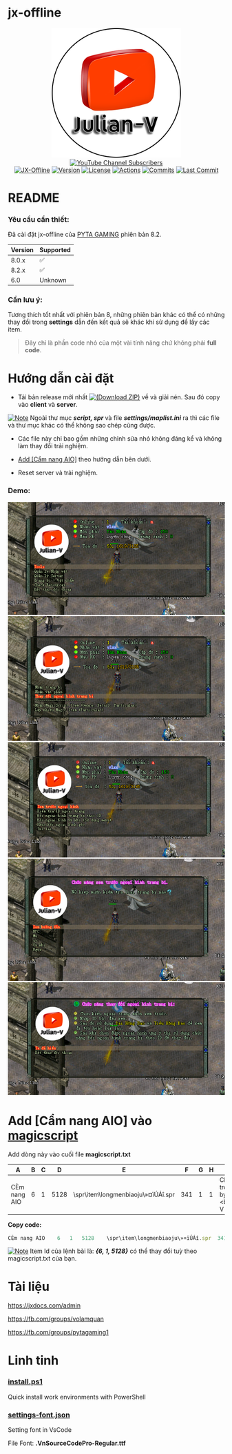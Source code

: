 # jx-offline

<p align="center">
<a href="https://youtube.com/julianv"><img title="Julian-V" src="docs/Julian-V.png"></a><br>
<a href="https://www.youtube.com/julianv?sub_confirmation=1"><img title="YouTube Channel Subscribers" src="https://img.shields.io/youtube/channel/subscribers/UC8QPaA8hLDhroGdBtAImmbQ"></a><br>
 <a href=""><img title="JX-Offline" src="https://badgen.net/badge/JX-Offline/Linux/cyan?icon=git"></a>
 <a href="#jx-offline"><img title="Version" src="https://badgen.net/badge/Version/8.2/purple?icon=packagephobia"></a>
 <a href="LICENSE"><img title="License" src="https://img.shields.io/github/license/julianv22/jx-offline?logo=atom&label=License"></a>
 <a href="https://github.com/julianv22/jx-offline/actions/workflows/main.yml"><img title="Actions" src="https://github.com/julianv22/jx-offline/actions/workflows/main.yml/badge.svg"></a>
 <a href="#"><img title="Commits" src="https://img.shields.io/github/commit-activity/t/julianv22/jx-offline?logo=git&label=Commits"></a>
 <a href="https://github.com/julianv22/jx-offline/commits/main"><img title="Last Commit" src="https://img.shields.io/github/last-commit/julianv22/jx-offline?logo=codacy&logoColor=blue&label=Last%20Commit"></a>
 <!-- <a href="#"><img title="Release" src="https://img.shields.io/github/v/release/julianv22/jx-offline"></a>
 <a href="#"><img title="Downloads" src="https://img.shields.io/github/downloads/julianv22/jx-offline/total"></a> -->
</p>

# README 

### Yêu cầu cần thiết:

Đã cài đặt jx-offline của [PYTA GAMING](https://www.youtube.com/watch?v=do5mFT4M3wc) phiên bản 8.2.

| Version | Supported          |
| ------- | ------------------ |
| 8.0.x   | :white_check_mark: |
| 8.2.x   | :white_check_mark: |
| 6.0   | Unknown                |

### Cần lưu ý:

Tương thích tốt nhất với phiên bản 8, những phiên bản khác có thể có những thay đổi trong **settings** dẫn đến kết quả sẽ khác khi sử dụng để lấy các item.

> Đây chỉ là phần code nhỏ của một vài tính năng chứ không phải **full code**.

# Hướng dẫn cài đặt

+ Tải bản release mới nhất [![(Download ZIP)](https://badgen.net/badge/Download/ZIP?icon=bitcoin-lightning)](https://github.com/julianv22/jx-offline/archive/refs/heads/main.zip) về và giải nén. Sau đó copy vào **client** và **server**.

[![Note](https://badgen.net/badge/color/L%C6%B0u%20%C3%BD/red?label=)](#h%C6%B0%E1%BB%9Bng-d%E1%BA%ABn-c%C3%A0i-%C4%91%E1%BA%B7t) Ngoài thư mục ***script, spr*** và file ***settings/maplist.ini*** ra thì các file và thư mục khác có thể không sao chép cũng được.

+ Các file này chỉ bao gồm những chỉnh sửa nhỏ không đáng kể và không làm thay đổi trải nghiệm.

+ [Add [Cẩm nang AIO]](#add-c%E1%BA%A9m-nang-aio-v%C3%A0o-magicscript) theo hướng dẫn bên dưới.

+ Reset server và trải nghiệm.

### Demo:

![Example 1](docs/ex1.png "Demo 1")
![Example 3](docs/ex2.png "Demo 2")
![Example 2](docs/ex3.png "Demo 3")
![Example 4](docs/ex4.png "Demo 4")
![Example 5](docs/ex5.png "Demo 5")

# Add [Cẩm nang AIO] vào [magicscript](client/settings/item/004/magicscript.txt)

Add dòng này vào cuối file **magicscript.txt**

| A | B | C | D | E | F | G | H | I | J | K | L | M | N | O | P | Q | R | S | T | U | V | W | X | Y | Z | AA | AB | AC | AD |
| - | - | - | - | - | - | - | - | - | - | - | - | - | - | - | - | - | - | - | - | - | - | - | - | - | - | - | - | - | -|
| CÈm nang AIO | 6 | 1 | 5128 | \spr\item\longmenbiaoju\»¤ïÚÁî.spr | 341 | 1 | 1 | CÈm nang tÊt c¶ trong mét. Writen by <bclr=blue>Julian-V<bclr> |  | 0 | 1 | 0 | \script\global\gm\julianv\main.lua | 0 | 1 | 1 | 0 | 1 |  | 0 | 0 | 0 | 0 | 0 | 0 | 0 | 0 | 0 | 0 |

**Copy code:**
```js	
CÈm nang AIO	6	1	5128	\spr\item\longmenbiaoju\»¤ïÚÁî.spr	341	1	1	CÈm nang tÊt c¶ trong mét. Writen by <bclr=blue>Julian-V<bclr>		0	1	0	\script\global\gm\julianv\main.lua	0	1	1	0	1		0	0	0	0	0	0	0	0	0	0
```

[![Note](https://badgen.net/badge/color/L%C6%B0u%20%C3%BD/red?label=)](#add-c%E1%BA%A9m-nang-aio-v%C3%A0o-magicscript) Item Id của lệnh bài là: ***{6,	1,	5128}*** có thể thay đổi tuỳ theo magicscript.txt của bạn.

# Tài liệu

https://jxdocs.com/admin

https://fb.com/groups/volamquan

https://fb.com/groups/pytagaming1

# Linh tinh

### [install.ps1](install.ps1)

Quick install work environments with PowerShell

### [settings-font.json](settings-font.json)

Setting font in VsCode

File Font: **.VnSourceCodePro-Regular.ttf**
